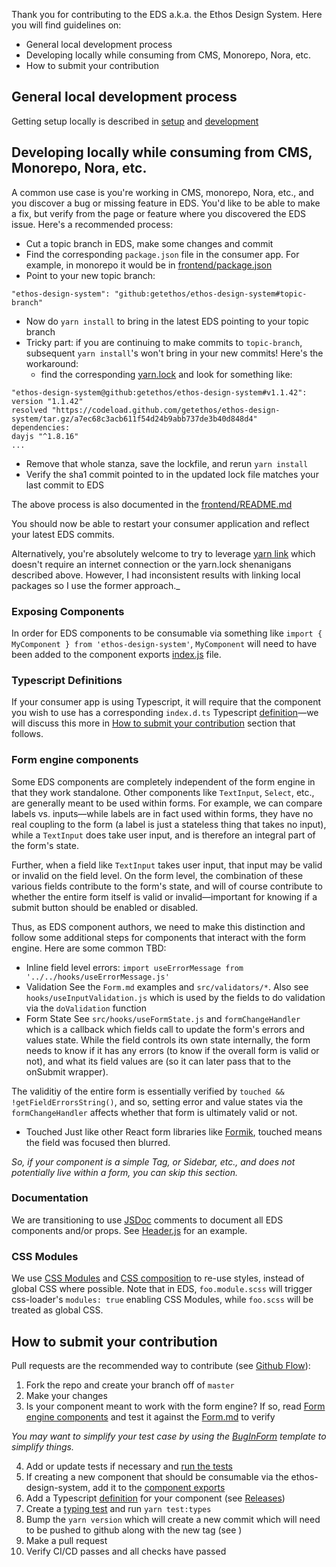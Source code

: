Thank you for contributing to the EDS a.k.a. the Ethos Design System. Here you will find guidelines on:

- General local development process
- Developing locally while consuming from CMS, Monorepo, Nora, etc.
- How to submit your contribution

## General local development process

Getting setup locally is described in [setup](https://github.com/getethos/ethos-design-system#setup) and [development](https://github.com/getethos/ethos-design-system#development)

## Developing locally while consuming from CMS, Monorepo, Nora, etc.

A common use case is you're working in CMS, monorepo, Nora, etc., and you discover a bug or missing feature
in EDS. You'd like to be able to make a fix, but verify from the page or feature where you discovered the
EDS issue. Here's a recommended process:

- Cut a topic branch in EDS, make some changes and commit
- Find the corresponding `package.json` file in the consumer app. For example, in monorepo it would be in [frontend/package.json](https://github.com/getethos/ethos/blob/cfe5122f12ce5ff84c00cda58fcc0b5d9f3d9534/frontend/package.json#L98)
- Point to your new topic branch:

```shell
"ethos-design-system": "github:getethos/ethos-design-system#topic-branch"
```

- Now do `yarn install` to bring in the latest EDS pointing to your topic branch
- Tricky part: if you are continuing to make commits to `topic-branch`, subsequent `yarn install`'s won't bring in your new commits! Here's the workaround:
  - find the corresponding [yarn.lock](https://github.com/getethos/ethos/blob/cfe5122f12ce5ff84c00cda58fcc0b5d9f3d9534/yarn.lock) and look for something like:

```shell
"ethos-design-system@github:getethos/ethos-design-system#v1.1.42":
version "1.1.42"
resolved "https://codeload.github.com/getethos/ethos-design-system/tar.gz/a7ec68c3acb611f54d24b9abb737de3b40d848d4"
dependencies:
dayjs "^1.8.16"
...
```

- Remove that whole stanza, save the lockfile, and rerun `yarn install`
- Verify the sha1 commit pointed to in the updated lock file matches your last commit to EDS

The above process is also documented in the [frontend/README.md](https://github.com/getethos/ethos/blob/cfe5122f12ce5ff84c00cda58fcc0b5d9f3d9534/frontend/README.md#ethos-design-system-aka-eds)

You should now be able to restart your consumer application and reflect your latest EDS commits.

Alternatively, you're absolutely welcome to try to leverage [yarn link](https://yarnpkg.com/lang/en/docs/cli/link/) which doesn't require an internet connection or the yarn.lock shenanigans described above. However, I had inconsistent results with linking local packages so I use the former approach.\_

### Exposing Components

In order for EDS components to be consumable via something like `import { MyComponent } from 'ethos-design-system'`, `MyComponent` will need to have been added to the component exports [index.js](https://github.com/getethos/ethos-design-system/blob/master/src/components/index.js) file.

### Typescript Definitions

If your consumer app is using Typescript, it will require that the component you wish to use has a corresponding `index.d.ts` Typescript [definition](https://github.com/getethos/ethos-design-system/blob/master/src/components/index.d.ts)—we will discuss this more in [How to submit your contribution](#how-to-submit-your-contribution) section that follows.

### Form engine components

Some EDS components are completely independent of the form engine in that they work standalone. Other components like `TextInput`, `Select`, etc.,
are generally meant to be used within forms. For example, we can compare labels vs. inputs—while labels
are in fact used within forms, they have no real coupling to the form (a label is just a stateless thing that takes
no input), while a `TextInput` does take user input, and is therefore an integral part of the form's state.

Further, when a field like `TextInput` takes user input, that input may be valid or invalid on the field level. On the form level, the combination of these various fields contribute to the form's state, and will of course contribute to whether the entire form itself is valid or invalid—important for knowing if a submit button should be enabled or disabled.

Thus, as EDS component authors, we need to make this distinction and follow some additional steps for components that interact with the form engine. Here are some common TBD:

- Inline field level errors:
  `import useErrorMessage from '../../hooks/useErrorMessage.js'`
- Validation
  See the `Form.md` examples and `src/validators/*`. Also see `hooks/useInputValidation.js` which is used by the fields to do validation via the `doValidation` function
- Form State
  See `src/hooks/useFormState.js` and `formChangeHandler` which is a callback which fields call to update the form's errors and values state. While the field controls its own state internally, the form needs to know if it has any errors (to know if the overall form is valid or not), and what its field values are (so it can later pass that to the onSubmit wrapper).

The validitiy of the entire form is essentially verified by `touched && !getFieldErrorsString()`, and so, setting error and value states via the `formChangeHandler` affects whether that form is ultimately valid or not.

- Touched
  Just like other React form libraries like [Formik](https://jaredpalmer.com/formik/docs/guides/validation#when-does-validation-run), touched means the field was focused then blurred.

_So, if your component is a simple Tag, or Sidebar, etc., and does not potentially live within a form, you can skip this section._

### Documentation

We are transitioning to use [JSDoc](http://usejsdoc.org/) comments to document all EDS components and/or props. See [Header.js](https://github.com/getethos/ethos-design-system/blob/d4c4be443d7214cc9abf0fa82d21380ed2e00a9a/src/nora/components/Header/Header.js#L46) for an example.

### CSS Modules

We use [CSS Modules]() and [CSS composition](https://github.com/css-modules/css-modules) to re-use styles, instead of global CSS where possible. Note that in EDS, `foo.module.scss` will trigger css-loader's `modules: true` enabling CSS Modules, while `foo.scss` will be treated as global CSS.

## How to submit your contribution

Pull requests are the recommended way to contribute (see [Github Flow](https://guides.github.com/introduction/flow/index.html)):

1. Fork the repo and create your branch off of `master`
2. Make your changes
3. Is your component meant to work with the form engine? If so, read [Form engine components](form-engine-components) and test it against the [Form.md](https://github.com/getethos/ethos-design-system/blob/master/src/components/Form/Form.md) to verify

_You may want to simplify your test case by using the [BugInForm](src/components/Form/BugInForm.md.example) template to simplify things._

4. Add or update tests if necessary and [run the tests](https://github.com/getethos/ethos-design-system#tests)
5. If creating a new component that should be consumable via the ethos-design-system, add it to the [component exports](https://github.com/getethos/ethos-design-system/blob/master/src/components/index.js)
6. Add a Typescript [definition](https://github.com/getethos/ethos-design-system/blob/master/src/components/index.d.ts) for your component (see [Releases](https://github.com/getethos/ethos-design-system#releases))
7. Create a [typing test](https://github.com/getethos/ethos-design-system/blob/master/src/components/index.tests.tsx) and run `yarn test:types`
8. Bump the `yarn version` which will create a new commit which will need to be pushed to github along with the new tag (see )
9. Make a pull request
10. Verify CI/CD passes and all checks have passed
